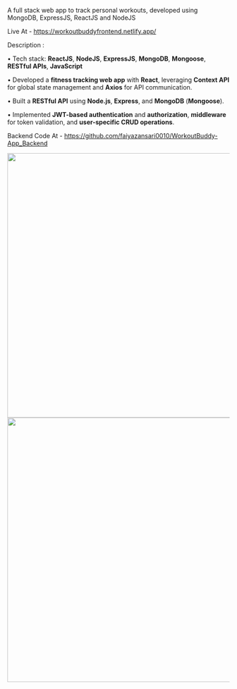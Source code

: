 A full stack web app to track personal workouts, developed using MongoDB, ExpressJS, ReactJS and NodeJS

Live At - https://workoutbuddyfrontend.netlify.app/

Description :

• Tech stack: **ReactJS**, **NodeJS**, **ExpressJS**, **MongoDB**, **Mongoose**, **RESTful APIs**, **JavaScript**  

• Developed a **fitness tracking web app** with **React**, leveraging **Context API** for global state management and **Axios** for API communication.  

• Built a **RESTful API** using **Node.js**, **Express**, and **MongoDB** (**Mongoose**). 

• Implemented **JWT-based authentication** and **authorization**, **middleware** for token validation, and **user-specific CRUD operations**.

Backend Code At - https://github.com/faiyazansari0010/WorkoutBuddy-App_Backend

<img src="https://github.com/user-attachments/assets/60e7f193-1b80-4fa7-98e9-a590130630fa" width="600" height="" />

<img src="https://github.com/user-attachments/assets/f4cb7778-d602-4e5d-bb05-11cdab50f476" width="600" height="" />
